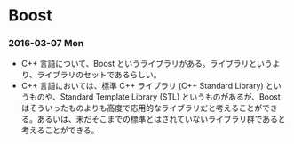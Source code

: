 # Boost

### 2016-03-07 Mon

- C++ 言語について、Boost というライブラリがある。ライブラリというより、ライブラリのセットであるらしい。
- C++ 言語においては、標準 C++ ライブラリ (C++ Standard Library) というものや、Standard Template Library (STL) というものがあるが、Boost はそういったものよりも高度で応用的なライブラリだと考えることができる。あるいは、未だそこまでの標準とはされていないライブラリ群であると考えることができる。
